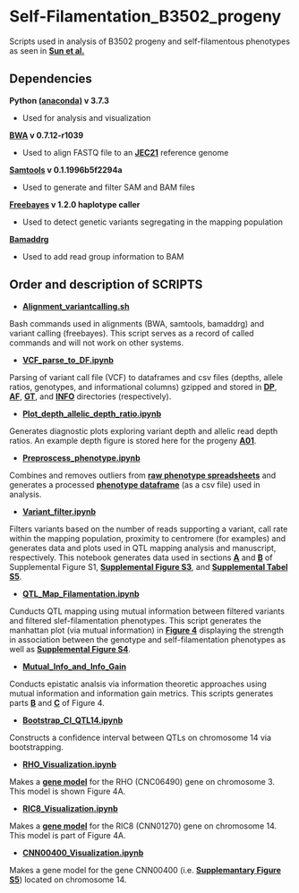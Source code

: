 # Self-Filamentation_B3502_progeny
Scripts used in analysis of B3502 progeny and self-filamentous phenotypes as seen in **[Sun et al.](https://www.biorxiv.org/content/10.1101/2021.12.09.472005v2)**


## Dependencies

**Python [(anaconda)](https://www.anaconda.com/) v 3.7.3**
- Used for analysis and visualization

**[BWA](http://bio-bwa.sourceforge.net/) v 0.7.12-r1039**
- Used to align FASTQ file to an **[JEC21](https://fungidb.org/fungidb/app/downloads/release-48/CneoformansJEC21/fasta/data/)** reference genome

**[Samtools](http://www.htslib.org/) v 0.1.1996b5f2294a**
- Used to generate and filter SAM and BAM files

**[Freebayes](https://github.com/freebayes/freebayes) v 1.2.0 haplotype caller**
- Used to detect genetic variants segregating in the mapping population

**[Bamaddrg](https://github.com/ekg/bamaddrg)**
- Used to add read group information to BAM


## Order and description of SCRIPTS

* **[Alignment_variantcalling.sh](https://github.com/magwenelab/Self-Filamentation_B3502_progeny/blob/main/SCRIPTS/Alignment_variantcalling.sh)**

Bash commands used in alignments (BWA, samtools, bamaddrg) and variant calling (freebayes).
This script serves as a record of called commands and will not work on other systems. 


* **[VCF_parse_to_DF.ipynb](https://github.com/magwenelab/Self-Filamentation_B3502_progeny/blob/main/SCRIPTS/VCF_parse_to_DF.ipynb)**

Parsing of variant call file (VCF) to dataframes and csv files (depths, allele ratios, genotypes, and informational columns) gzipped and stored in **[DP](https://github.com/magwenelab/Self-Filamentation_B3502_progeny/tree/main/GENOTYPE/DP)**, **[AF](https://github.com/magwenelab/Self-Filamentation_B3502_progeny/tree/main/GENOTYPE/AF)**, **[GT](https://github.com/magwenelab/Self-Filamentation_B3502_progeny/tree/main/GENOTYPE/GT)**, and **[INFO](https://github.com/magwenelab/Self-Filamentation_B3502_progeny/tree/main/GENOTYPE/INFO)** directories (respectively).


* **[Plot_depth_allelic_depth_ratio.ipynb](https://github.com/magwenelab/Self-Filamentation_B3502_progeny/blob/main/SCRIPTS/Plot_depth_allelic_depth_ratio.ipynb)**

Generates diagnostic plots exploring variant depth and allelic read depth ratios.
An example depth figure is stored here for the progeny **[A01](https://github.com/magwenelab/Self-Filamentation_B3502_progeny/blob/main/FIGURES/DEPTHPLOTS/A01.png)**.


* **[Preproscess_phenotype.ipynb](https://github.com/magwenelab/Self-Filamentation_B3502_progeny/blob/main/SCRIPTS/Preprocess_phenotype.ipynb)**

Combines and removes outliers from **[raw phenotype spreadsheets](https://github.com/magwenelab/Self-Filamentation_B3502_progeny/tree/main/PHENOTYPE/RAW)** and generates a processed **[phenotype dataframe](https://github.com/magwenelab/Self-Filamentation_B3502_progeny/tree/main/PHENOTYPE/PROCESSED)** (as a csv file) used in analysis.


* **[Variant_filter.ipynb](https://github.com/magwenelab/Self-Filamentation_B3502_progeny/blob/main/SCRIPTS/Variant_filter.ipynb)**

Filters variants based on the number of reads supporting a variant, call rate within the mapping population, proximity to centromere (for examples) and generates data and plots used in QTL mapping analysis and manuscript, respectively. This notebook generates data used in sections **[A](https://github.com/magwenelab/Self-Filamentation_B3502_progeny/blob/main/FIGURES/SHENG_B3502_SupplementalFigureS1_GeneticVariation_A.pdf)** and **[B](https://github.com/magwenelab/Self-Filamentation_B3502_progeny/blob/main/FIGURES/SHENG_B3502_SupplementalFigureS1_GeneticVariation_B.pdf)** of Supplemental Figure S1, **[Supplemental Figure S3](https://github.com/magwenelab/Self-Filamentation_B3502_progeny/blob/main/FIGURES/SHENG_B3502_SupplementalFigureS3_SegregatingVariants.pdf)**, and **[Supplemental Tabel S5](https://github.com/magwenelab/Self-Filamentation_B3502_progeny/tree/main/GENOTYPE/DATA)**.  


* **[QTL_Map_Filamentation.ipynb](https://github.com/magwenelab/Self-Filamentation_B3502_progeny/blob/main/SCRIPTS/QTL_Map_Filamentation.ipynb)**

Cunducts QTL mapping using mutual information between filtered variants and filtered slef-filamentation phenotypes. This script generates the manhattan plot (via mutual information) in **[Figure 4](https://github.com/magwenelab/Self-Filamentation_B3502_progeny/blob/main/FIGURES/SHENG_B3502_Figure4_QTGs.pdf)** displaying the strength in association between the genotype and self-filamentation phenotypes as well as **[Supplemental Figure S4](https://github.com/magwenelab/Self-Filamentation_B3502_progeny/blob/main/FIGURES/SHENG_B3502_SupplementalFigureS4_ManhattanPlots.pdf)**. 


* **[Mutual_Info_and_Info_Gain](https://github.com/magwenelab/Self-Filamentation_B3502_progeny/blob/main/SCRIPTS/Mutual_Info_and_Info_Gain.ipynb)**

Conducts epistatic analsis via information theoretic approaches using mutual information and information gain metrics. This scripts generates parts **[B](https://github.com/magwenelab/Self-Filamentation_B3502_progeny/blob/main/FIGURES/SHENG_B3502_Figure4_QTGs_B.png)** and **[C](https://github.com/magwenelab/Self-Filamentation_B3502_progeny/blob/main/FIGURES/SHENG_B3502_Figure4_QTGs_C.png)** of Figure 4. 


* **[Bootstrap_CI_QTL14.ipynb](https://github.com/magwenelab/Self-Filamentation_B3502_progeny/blob/main/SCRIPTS/Bootstrap_CI_QTL14.ipynb)**

Constructs a confidence interval between QTLs on chromosome 14 via bootstrapping. 


* **[RHO_Visualization.ipynb](https://github.com/magwenelab/Self-Filamentation_B3502_progeny/blob/main/SCRIPTS/RHO_Visualization.ipynb)**

Makes a **[gene model](https://github.com/magwenelab/Self-Filamentation_B3502_progeny/blob/main/FIGURES/SHENG_B3502_Figure4_QTGs_A_CNC06490.png)** for the RHO (CNC06490) gene on chromosome 3. This model is shown Figure 4A. 


* **[RIC8_Visualization.ipynb](https://github.com/magwenelab/Self-Filamentation_B3502_progeny/blob/main/SCRIPTS/RIC8_Visualization.ipynb)**

Makes a **[gene model](https://github.com/magwenelab/Self-Filamentation_B3502_progeny/blob/main/FIGURES/SHENG_B3502_Figure4_QTGs_A_CNN01270.png)** for the RIC8 (CNN01270) gene on chromosome 14. This model is part of Figure 4A. 


* **[CNN00400_Visualization.ipynb](https://github.com/magwenelab/Self-Filamentation_B3502_progeny/blob/main/SCRIPTS/CNN00400_Visualization.ipynb)**

Makes a gene model for the gene CNN00400 (i.e. **[Supplemantary Figure S5](https://github.com/magwenelab/Self-Filamentation_B3502_progeny/blob/main/FIGURES/SHENG_B3502_SupplementalFigureS5_CNN00400.pdf)**) located on chromosome 14.